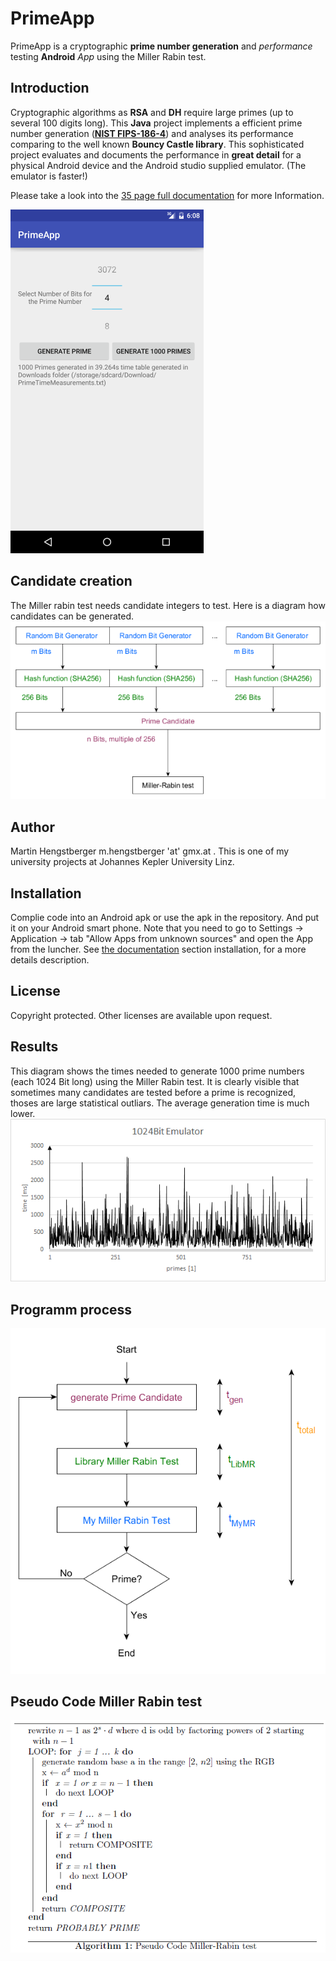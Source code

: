 # PrimeApp
PrimeApp is a cryptographic **prime number generation** and _performance_ testing **Android** *App* using the Miller Rabin test.
## Introduction
Cryptographic algorithms as **RSA** and **DH** require large primes (up to several 100 digits long). This **Java** project implements a efficient prime number generation (**[NIST FIPS-186-4](http://nvlpubs.nist.gov/nistpubs/FIPS/NIST.FIPS.186-4.pdf)**) and analyses its performance comparing to the well known __Bouncy Castle library__. This sophisticated project evaluates and documents the performance in **great detail** for a physical Android device and the Android studio supplied emulator. (The emulator is faster!)

Please take a look into the [35 page full documentation](https://github.com/hengxti/PrimeApp/blob/master/Prime_Generation_v2_Documentation.pdf) for more Information.

![Screenshot](https://github.com/hengxti/PrimeApp/blob/master/Screenshot_20160827-200837.png)

## Candidate creation
The Miller rabin test needs candidate integers to test. Here is a diagram how candidates can be generated.
![diagramm](https://github.com/hengxti/PrimeApp/blob/master/generation.png)

## Author
Martin Hengstberger m.hengstberger 'at' gmx.at . This is one of my university projects at Johannes Kepler University Linz.

## Installation 
Complie code into an Android apk or use the apk in the repository. And put it on your Android smart phone. Note that you need to go to Settings -> Application -> tab "Allow Apps from unknown sources" and open the App from the luncher. See [the documentation](https://github.com/hengxti/PrimeApp/blob/master/Prime_Generation_v2_Documentation.pdf) section installation, for a more details description.

## License 
Copyright protected. Other licenses are available upon request.

## Results
This diagram shows the times needed to generate 1000 prime numbers (each 1024 Bit long) using the Miller Rabin test. It is clearly visible that sometimes many candidates are tested before a prime is recognized, thoses are large statistical outliars. The average generation time is much lower. 
![results](https://github.com/hengxti/PrimeApp/blob/master/1024bitdata.png)

## Programm process
![process](https://github.com/hengxti/PrimeApp/blob/master/process.png)

## Pseudo Code Miller Rabin test
![peseudocode](https://github.com/hengxti/PrimeApp/blob/master/pseudocode.png)

